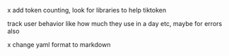 x add token counting, look for libraries to help
tiktoken

track user behavior like how much they use in a day etc,
maybe for errors also

x change yaml format to markdown
